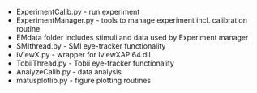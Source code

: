 * ExperimentCalib.py - run experiment
* ExperimentManager.py - tools to manage experiment incl. calibration routine
* EMdata folder includes stimuli and data used by Experiment manager
* SMIthread.py - SMI eye-tracker functionality
* iViewX.py - wrapper for IviewXAPI64.dll
* TobiiThread.py - Tobii eye-tracker functionality
* AnalyzeCalib.py  - data analysis
* matusplotlib.py - figure plotting routines


